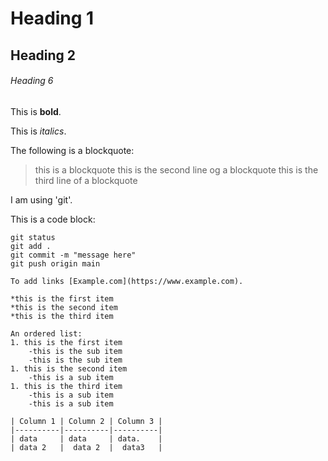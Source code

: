 # Heading 1

## Heading 2


###### Heading 6

This is **bold**.

This is *italics*.

The following is a blockquote:
>this is a blockquote
>this is the second line og a blockquote
>this is the third line of a blockquote

I am using 'git'.

This is a code block:

```
git status
git add .
git commit -m "message here"
git push origin main

To add links [Example.com](https://www.example.com).

*this is the first item
*this is the second item
*this is the third item

An ordered list:
1. this is the first item
	-this is the sub item
	-this is the sub item
1. this is the second item
	-this is a sub item
1. this is the third item
	-this is a sub item
	-this is a sub item

| Column 1 | Column 2 | Column 3 |
|----------|----------|----------|
| data     | data     | data.    |
| data 2   |  data 2  |  data3   |
